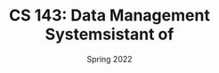 ---
title: "CS 143: Data Management Systemsistant of "
collection: teaching
type: "Undergraduate"
venue: "UCLA"
date: Spring 2022 
---